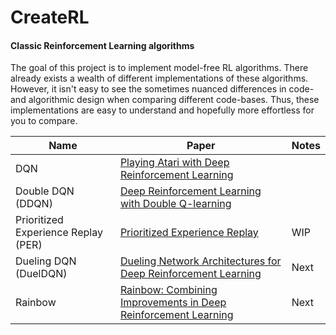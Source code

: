 # CreateRL
#### Classic Reinforcement Learning algorithms

The goal of this project is to implement model-free RL algorithms.
There already exists a wealth of different implementations of these algorithms. However, it isn't easy to see the sometimes nuanced differences in code- and algorithmic design when comparing different code-bases.
Thus, these implementations are easy to understand and hopefully more effortless for you to compare.


Name | Paper | Notes 
---|---|---
DQN | [Playing Atari with Deep Reinforcement Learning](https://www.cs.toronto.edu/~vmnih/docs/dqn.pdf)  | 
Double DQN (DDQN)|[Deep Reinforcement Learning with Double Q-learning](https://arxiv.org/abs/1509.06461) | 
Prioritized Experience Replay (PER) | [Prioritized Experience Replay](https://arxiv.org/abs/1511.05952) | WIP
Dueling DQN (DuelDQN)| [Dueling Network Architectures for Deep Reinforcement Learning](https://arxiv.org/abs/1511.06581)  | Next
Rainbow | [Rainbow: Combining Improvements in Deep Reinforcement Learning](https://arxiv.org/abs/1710.02298)  | Next

